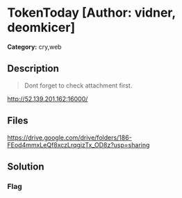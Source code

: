 # TokenToday [Author: vidner, deomkicer]

**Category:** cry,web
## Description
>Dont forget to check attachment first.

http://52.139.201.162:16000/

## Files

https://drive.google.com/drive/folders/186-FEod4mmxLeQf8xczLrqgjzTx_OD8z?usp=sharing

## Solution

### Flag

